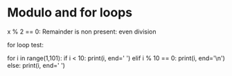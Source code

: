 # Modulo and for loops

x % 2 == 0: Remainder is non present: even division

for loop test:

for i in range(1,101):
    if i < 10:
            print(i, end='  ')
    elif i % 10 == 0:
            print(i, end='\n')
    else:
            print(i, end=' ')